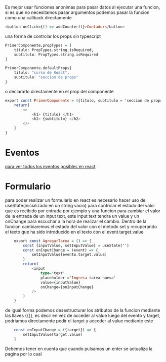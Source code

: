 Es mejor usar funciones anonimas para pasar datos al ejecutar una funcion, si es que no necesitamos pasar argumentos podemos pasar la funcion como una callback directamente

```hs
<button onClick={() => addCounter()}>Contador</button>
```

una forma de controlar los props sin typescript
```hs
PrimerComponente.propTypes = [
    titulo: PropTypes.string.isRequired,
    subtitulo: PropTypes.string.isRequired    
]

PrimerComponente.defaultProps{
    titulo: "curso de React",
    subtitulo: "seccion de props"
}
```

o declararlo directamente en el prop del componente

```hs
export const PrimerComponente = ({titulo, subtitulo = 'seccion de props'}) => {
    return{
        <>
            <h1> {titulo} </h1>
            <h2> {subtitulo} </h2>
        </>
    }
}
```

# Eventos
[para ver todos los eventos posibles en react](https://es.legacy.reactjs.org/docs/events.html)


# Formulario

para poder realizar un formulario en react es necesario hacer uso de useState(inicializado en un string vacio) para controlar el estado del valor que es recibido por entrada por ejemplo y una funcion para cambiar el valor de la entrada de un input text, este input text tendra un value y un onChange para escuchar a la hora de realizar el cambio.
Dentro de la funcion cambiaremos el estado del valor con el metodo set y recuperando el texto que ha sido introducido en el texto con el event.target.value


```hs
    export const AgregarTarea = () => {
        const [inputValue, setInputValue] = useState('')
        const onInputChange = (event) => {
            setInputValue(evento.target.value)
        }
        return(
            <input
                type='text'
                placeholder ='Ingresa tarea nueva'
                value={inputValue}
                onChange={onInputChange}
            />
        )
    }
```

de igual forma podemos desestructurar los atributos de la funcion mediante las llaves {{}}, es decir en vez de acceder al value luego del evento y target, podriamos directamente pedir el target y acceder al value mediante este

```hs
    const onInputChange = ({target}) => {
        setInputValue(target.value)
    }
```


Debemos tener en cuenta que cuando pulsamos un enter se actualiza la pagina por lo cual